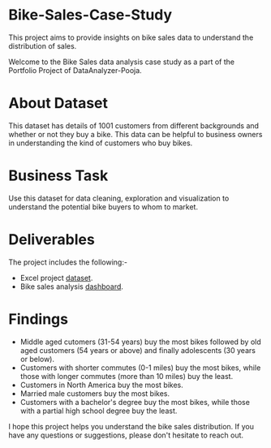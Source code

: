 # Bike-Sales-Case-Study
This project aims to provide insights on bike sales data to understand the distribution of sales.

Welcome to the Bike Sales data analysis case study as a part of the Portfolio Project of DataAnalyzer-Pooja. 

# About Dataset
This dataset has details of 1001 customers from different backgrounds and whether or not they buy a bike. This data can be helpful to business owners in understanding the kind of customers who buy bikes.

# Business Task
Use this dataset for data cleaning, exploration and visualization to understand the potential bike buyers to whom to market.

# Deliverables
The project includes the following:-
- Excel project [dataset](https://github.com/DataAnalyzer-Pooja/Bike-Sales-Case-Study/blob/main/Excel%20Project%20Dataset.xlsx). 
- Bike sales analysis [dashboard](https://github.com/DataAnalyzer-Pooja/Bike-Sales-Case-Study/blob/main/Bike%20Sales%20Analysis.xlsx). 

# Findings
- Middle aged cutomers (31-54 years) buy the most bikes followed by old aged customers (54 years or above) and finally adolescents (30 years or below).
- Customers with shorter commutes (0-1 miles) buy the most bikes, while those with longer commutes (more than 10 miles)  buy the least.
- Customers in North America buy the most bikes.
- Married male customers buy the most bikes. 
- Customers with a bachelor's degree buy the most bikes, while those with a partial high school degree buy the least. 

I hope this project helps you understand the bike sales distribution. If you have any questions or suggestions, please don't hesitate to reach out.

